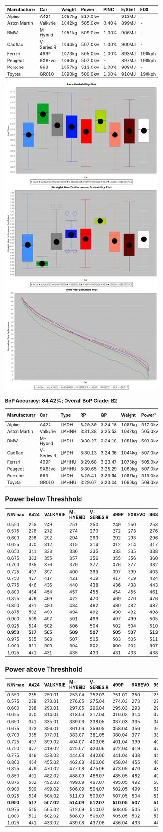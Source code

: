 | Manufacturer | Car        | Weight | Power   | PINC    | E/Stint | FDS     |
|:-|:-|:-|:-|:-|:-|:-|
| Alpine       | A424       | 1057kg | 517.0kw |    -    | 913MJ   |    -    |
| Aston Martin | Valkyrie   | 1042kg | 505.0kw | 0.40%   | 899MJ   |    -    |
| BMW          | M-Hybrid   | 1051kg | 509.0kw | 1.00%   | 906MJ   |    -    |
| Cadillac     | V-Series.R | 1044kg | 507.0kw | 1.00%   | 900MJ   |    -    |
| Ferrari      | 499P       | 1073kg | 505.0kw | 1.00%   | 893MJ   | 190kph  |
| Peugeot      | 9X8Evo     | 1060kg | 507.0kw |    -    | 897MJ   | 190kph  |
| Porsche      | 963        | 1057kg | 513.0kw | 1.00%   | 908MJ   |    -    |
| Toyota       | GR010      | 1090kg | 509.0kw | 1.00%   | 910MJ   | 190kph  |

![PACECHART](./IMG/ACOMETHOD.png)
![STRAIGHTLINEPERFORMANCECHART](./IMG/ACOMETHOD_sp.png)
![TYREPERFORMANCECHART](./IMG/ACOMETHOD_tw.png)

### BoP Accuracy: 84.42%; Overall BoP Grade: B2
| Manufacturer | Car        | Type  | RP      | QP      | Weight | Power¹  | Threshhold | PINC    | Power²   | E/Stint | AVG Vmax  | FDS     | RDLC | L/Stint | BOP-Grade | Model Accuracy | Model Points | Match% | SimDiff |
|:-|:-|:-|:-|:-|:-|:-|:-|:-|:-|:-|:-|:-|:-|:-|:-|:-|:-|:-|:-|
| Alpine       | A424       | LMDH  | 3:29.39 | 3:24.18 | 1057kg | 517.0kw | 210.0kph   |    -    | 517.00kw |  913MJ  | 319.49kph |    -    | 1.02 | 12      | -B1       | 99.37%         | 2056         | 85.51% | -0.33   |
| Aston Martin | Valkyrie   | LMHNH | 3:31.38 | 3:25.53 | 1042kg | 505.0kw | 210.0kph   | 0.40%   | 507.00kw |  899MJ  | 308.55kph |    -    | 1.05 | 12      | +Ω1       | 100.00%        | 247          | 48.60% | #       |
| BMW          | M-Hybrid   | LMDH  | 3:30.27 | 3:24.18 | 1051kg | 509.0kw | 210.0kph   | 1.00%   | 514.10kw |  906MJ  | 321.80kph |    -    | 1.02 | 12      | ~A1       | 99.20%         | 3081         | 96.59% | -0.02   |
| Cadillac     | V-Series.R | LMDH  | 3:30.13 | 3:24.36 | 1044kg | 507.0kw | 210.0kph   | 1.00%   | 512.10kw |  900MJ  | 323.86kph |    -    | 1.03 | 12      | +A2       | 99.22%         | 5358         | 91.70% | +0.19   |
| Ferrari      | 499P       | LMHHU | 3:29.68 | 3:23.47 | 1073kg | 505.0kw | 210.0kph   | 1.00%   | 510.10kw |  893MJ  | 321.06kph | 190kph  | 1.04 | 12      | -A2       | 99.93%         | 6954         | 92.34% | +0.52   |
| Peugeot      | 9X8Evo     | LMHHU | 3:30.65 | 3:25.29 | 1060kg | 507.0kw | 210.0kph   |    -    | 507.00kw |  897MJ  | 332.47kph | 190kph  | 0.99 | 12      | +B2       | 100.00%        | 1458         | 82.94% | +0.51   |
| Porsche      | 963        | LMDH  | 3:29.41 | 3:23.54 | 1057kg | 513.0kw | 210.0kph   | 1.00%   | 518.10kw |  908MJ  | 321.51kph |    -    | 1.02 | 12      | -B1       | 99.87%         | 14199        | 85.68% | +0.61   |
| Toyota       | GR010      | LMHHU | 3:29.67 | 3:23.04 | 1090kg | 509.0kw | 210.0kph   | 1.00%   | 514.10kw |  910MJ  | 317.01kph | 190kph  | 1.02 | 12      | -A2       | 99.92%         | 5012         | 91.96% | +0.49   |

## Power below Threshhold
| N/Nmax    | A424    | VALKYRIE | M-HYBRID | V-SERIES.R | 499P    | 9X8EVO  | 963     | GR010   |
|:-|:-|:-|:-|:-|:-|:-|:-|:-|
|  0.550    |  255    |  249     |  251     |  250       |  249    |  250    |  253    |  251    |
|  0.575    |  278    |  272     |  274     |  273       |  272    |  273    |  276    |  274    |
|  0.600    |  298    |  292     |  294     |  293       |  292    |  293    |  296    |  294    |
|  0.625    |  320    |  312     |  315     |  314       |  312    |  314    |  317    |  315    |
|  0.650    |  341    |  333     |  336     |  335       |  333    |  335    |  338    |  336    |
|  0.675    |  363    |  355     |  357     |  356       |  355    |  356    |  360    |  357    |
|  0.700    |  385    |  376     |  379     |  377       |  376    |  377    |  382    |  379    |
|  0.725    |  407    |  397     |  400     |  399       |  397    |  399    |  403    |  400    |
|  0.750    |  427    |  417     |  421     |  419       |  417    |  419    |  424    |  421    |
|  0.775    |  446    |  436     |  440     |  438       |  436    |  438    |  443    |  440    |
|  0.800    |  464    |  454     |  457     |  455       |  454    |  455    |  461    |  457    |
|  0.825    |  479    |  469     |  472     |  470       |  469    |  470    |  476    |  472    |
|  0.850    |  491    |  480     |  484     |  482       |  480    |  482    |  487    |  484    |
|  0.875    |  502    |  490     |  494     |  492       |  490    |  492    |  498    |  494    |
|  0.900    |  509    |  497     |  501     |  499       |  497    |  499    |  505    |  501    |
|  0.925    |  514    |  502     |  506     |  504       |  502    |  504    |  510    |  506    |
| **0.950** | **517** | **505**  | **509**  | **507**    | **505** | **507** | **513** | **509** |
|  0.975    |  515    |  503     |  507     |  505       |  503    |  505    |  511    |  507    |
|  1.000    |  511    |  500     |  504     |  502       |  500    |  502    |  507    |  504    |
|  1.025    |  441    |  431     |  435     |  433       |  431    |  433    |  438    |  435    |

## Power above Threshhold
| N/Nmax    | A424    | VALKYRIE   | M-HYBRID   | V-SERIES.R | 499P       | 9X8EVO  | 963        | GR010      |
|:-|:-|:-|:-|:-|:-|:-|:-|:-|
|  0.550    |  255    |  250.01    |  253.04    |  252.03    |  251.02    |  250    |  255.06    |  253.04    |
|  0.575    |  278    |  273.01    |  276.05    |  275.04    |  274.03    |  273    |  278.07    |  276.05    |
|  0.600    |  298    |  293.01    |  297.05    |  296.04    |  295.03    |  293    |  299.08    |  297.05    |
|  0.625    |  320    |  314.01    |  318.06    |  317.04    |  316.03    |  314    |  321.08    |  318.06    |
|  0.650    |  341    |  335.01    |  339.06    |  338.05    |  337.03    |  335    |  342.09    |  339.06    |
|  0.675    |  363    |  356.01    |  361.06    |  359.05    |  358.04    |  356    |  364.09    |  361.06    |
|  0.700    |  385    |  377.01    |  383.07    |  381.05    |  380.04    |  377    |  386.10    |  383.07    |
|  0.725    |  407    |  399.02    |  404.07    |  403.06    |  401.04    |  399    |  407.10    |  404.07    |
|  0.750    |  427    |  419.02    |  425.07    |  423.06    |  422.04    |  419    |  428.11    |  425.07    |
|  0.775    |  446    |  438.02    |  444.08    |  442.06    |  441.04    |  438    |  447.11    |  444.08    |
|  0.800    |  464    |  455.02    |  462.08    |  460.06    |  458.04    |  455    |  465.12    |  462.08    |
|  0.825    |  479    |  470.02    |  477.08    |  475.06    |  473.05    |  470    |  480.12    |  477.08    |
|  0.850    |  491    |  482.02    |  488.09    |  486.07    |  485.05    |  482    |  492.12    |  488.09    |
|  0.875    |  502    |  492.02    |  499.09    |  497.07    |  495.05    |  492    |  503.13    |  499.09    |
|  0.900    |  509    |  499.02    |  506.09    |  504.07    |  502.05    |  499    |  510.13    |  506.09    |
|  0.925    |  514    |  504.02    |  511.09    |  509.07    |  507.05    |  504    |  515.13    |  511.09    |
| **0.950** | **517** | **507.02** | **514.09** | **512.07** | **510.05** | **507** | **518.13** | **514.09** |
|  0.975    |  515    |  505.02    |  512.09    |  510.07    |  508.05    |  505    |  516.13    |  512.09    |
|  1.000    |  511    |  502.02    |  508.09    |  506.07    |  505.05    |  502    |  512.13    |  508.09    |
|  1.025    |  441    |  433.02    |  439.08    |  437.06    |  436.04    |  433    |  442.11    |  439.08    |

